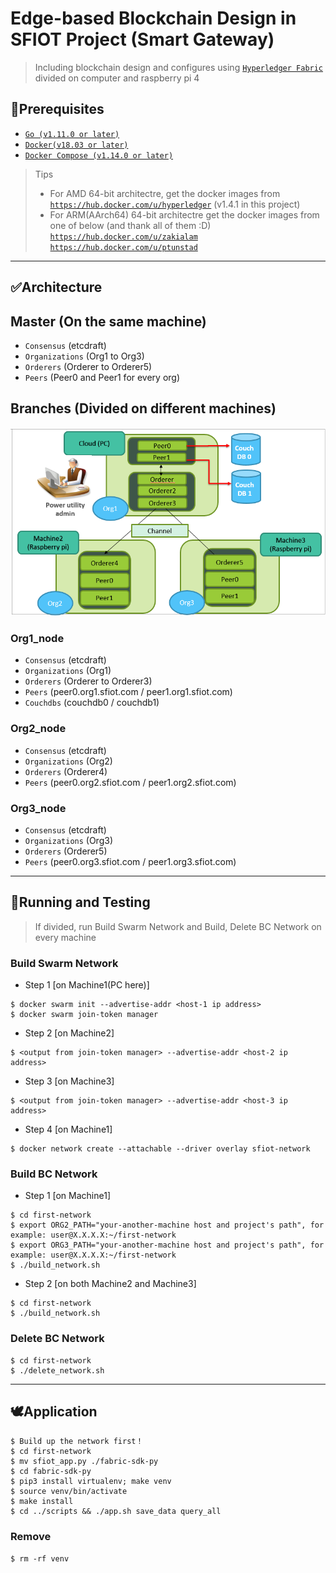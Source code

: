 # Edge-based Blockchain Design in SFIOT Project (Smart Gateway)

> Including blockchain design and configures using <a href="https://github.com/hyperledger/fabric" target="_blank">`Hyperledger Fabric`</a> divided on computer and raspberry pi 4


## 🔨Prerequisites

- <a href="https://golang.org/" target="_blank">`Go (v1.11.0 or later)`</a>
- <a href="https://docs.docker.com/get-docker/">`Docker(v18.03 or later)`</a>
- <a href="https://docs.docker.com/compose/" target="_blank">`Docker Compose (v1.14.0 or later)`</a>

> Tips
> - For AMD 64-bit architectre, get the docker images from
<a href="https://hub.docker.com/u/hyperledger" target="_blank">`https://hub.docker.com/u/hyperledger`</a> (v1.4.1 in this project)
> - For ARM(AArch64) 64-bit architectre get the docker images from one of below (and thank all of them :D)
<a href="https://hub.docker.com/u/zakialam" target="_blank">`https://hub.docker.com/u/zakialam`</a>
<a href="https://hub.docker.com/u/ptunstad" target="_blank">`https://hub.docker.com/u/ptunstad`</a>

---

## ✅Architecture

## Master (On the same machine)
- `Consensus` (etcdraft)
- `Organizations` (Org1 to Org3)
- `Orderers` (Orderer to Orderer5)
- `Peers` (Peer0 and Peer1 for every org)

## Branches (Divided on different machines)
<img src="https://github.com/weishancc/SFIOT_blockchain/blob/master/Arch.PNG" width="560" length="900"> 

### Org1_node
- `Consensus` (etcdraft)
- `Organizations` (Org1)
- `Orderers` (Orderer to Orderer3)
- `Peers` (peer0.org1.sfiot.com / peer1.org1.sfiot.com)
- `Couchdbs` (couchdb0 / couchdb1)

### Org2_node
- `Consensus` (etcdraft)
- `Organizations` (Org2)
- `Orderers` (Orderer4)
- `Peers` (peer0.org2.sfiot.com / peer1.org2.sfiot.com)

### Org3_node
- `Consensus` (etcdraft)
- `Organizations` (Org3)
- `Orderers` (Orderer5)
- `Peers` (peer0.org3.sfiot.com / peer1.org3.sfiot.com)

---

## 🏃Running and Testing
> If divided, run Build Swarm Network and Build, Delete BC Network on every machine 

### Build Swarm Network 
- Step 1 [on Machine1(PC here)]
```console
$ docker swarm init --advertise-addr <host-1 ip address>
$ docker swarm join-token manager
```
- Step 2 [on Machine2]
```console
$ <output from join-token manager> --advertise-addr <host-2 ip address>
```
- Step 3 [on Machine3]
```console
$ <output from join-token manager> --advertise-addr <host-3 ip address>
```
- Step 4 [on Machine1]
```console
$ docker network create --attachable --driver overlay sfiot-network
```

### Build BC Network 
- Step 1 [on Machine1]
```console
$ cd first-network
$ export ORG2_PATH="your-another-machine host and project's path", for example: user@X.X.X.X:~/first-network 
$ export ORG3_PATH="your-another-machine host and project's path", for example: user@X.X.X.X:~/first-network 
$ ./build_network.sh
```
- Step 2 [on both Machine2 and Machine3]
```console
$ cd first-network
$ ./build_network.sh
```

### Delete BC Network
```console
$ cd first-network
$ ./delete_network.sh
```

---

## 🕊Application
```console
$ Build up the network first！
$ cd first-network
$ mv sfiot_app.py ./fabric-sdk-py
$ cd fabric-sdk-py
$ pip3 install virtualenv; make venv
$ source venv/bin/activate
$ make install
$ cd ../scripts && ./app.sh save_data query_all
```
### Remove
```console
$ rm -rf venv
```
